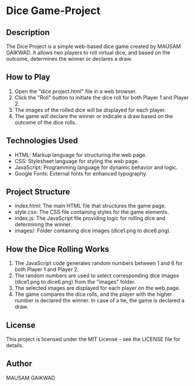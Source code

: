 # Dice Game-Project
## Description
The Dice Project is a simple web-based dice game created by MAUSAM GAIKWAD. It allows two players to roll virtual dice, and based on the outcome, determines the winner or declares a draw.

## How to Play
1. Open the "dice project.html" file in a web browser.
2. Click the "Roll" button to initiate the dice roll for both Player 1 and Player 2.
3. The images of the rolled dice will be displayed for each player.
4. The game will declare the winner or indicate a draw based on the outcome of the dice rolls.

## Technologies Used
* HTML: Markup language for structuring the web page.
* CSS: Stylesheet language for styling the web page.
* JavaScript: Programming language for dynamic behavior and logic.
* Google Fonts: External fonts for enhanced typography.

## Project Structure
* index.html: The main HTML file that structures the game page.
* style.css: The CSS file containing styles for the game elements.
* index.js: The JavaScript file providing logic for rolling dice and determining the winner.
* images/: Folder containing dice images (dice1.png to dice6.png).

## How the Dice Rolling Works
1. The JavaScript code generates random numbers between 1 and 6 for both Player 1 and Player 2.
2. The random numbers are used to select corresponding dice images (dice1.png to dice6.png) from the "images" folder.
3. The selected images are displayed for each player on the web page.
4. The game compares the dice rolls, and the player with the higher number is declared the winner. In case of a tie, the game is declared a draw.

## License
This project is licensed under the MIT License - see the LICENSE file for details.

## Author
MAUSAM GAIKWAD
